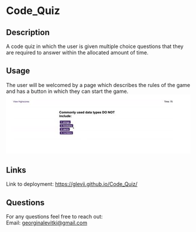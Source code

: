 # Code_Quiz


## Description

A code quiz in which the user is given multiple choice questions that they are required to answer within the allocated amount of time.


## Usage

The user will be welcomed by a page which describes the rules of the game and has a button in which they can start the game.<br>
<img src="1. Question.JPG" alt="First Question"/>


## Links

Link to deployment: <https://glevii.github.io/Code_Quiz/>

## Questions

For any questions feel free to reach out: <br>
Email: <georginalevitki@gmail.com>
